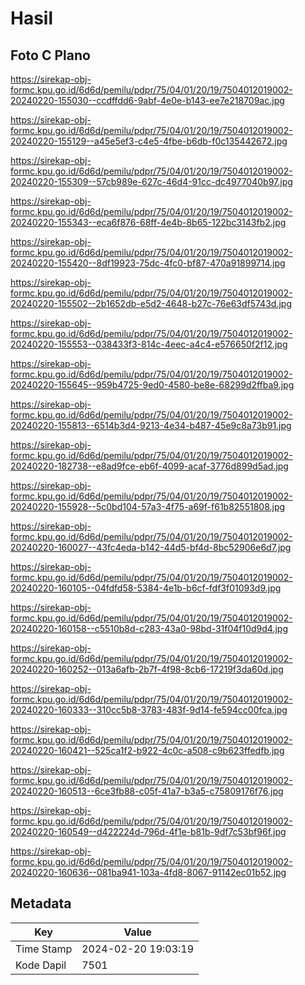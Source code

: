 # Hasil

## Foto C Plano

https://sirekap-obj-formc.kpu.go.id/6d6d/pemilu/pdpr/75/04/01/20/19/7504012019002-20240220-155030--ccdffdd6-9abf-4e0e-b143-ee7e218709ac.jpg

https://sirekap-obj-formc.kpu.go.id/6d6d/pemilu/pdpr/75/04/01/20/19/7504012019002-20240220-155129--a45e5ef3-c4e5-4fbe-b6db-f0c135442672.jpg

https://sirekap-obj-formc.kpu.go.id/6d6d/pemilu/pdpr/75/04/01/20/19/7504012019002-20240220-155309--57cb989e-627c-46d4-91cc-dc4977040b97.jpg

https://sirekap-obj-formc.kpu.go.id/6d6d/pemilu/pdpr/75/04/01/20/19/7504012019002-20240220-155343--eca6f876-68ff-4e4b-8b65-122bc3143fb2.jpg

https://sirekap-obj-formc.kpu.go.id/6d6d/pemilu/pdpr/75/04/01/20/19/7504012019002-20240220-155420--8df19923-75dc-4fc0-bf87-470a91899714.jpg

https://sirekap-obj-formc.kpu.go.id/6d6d/pemilu/pdpr/75/04/01/20/19/7504012019002-20240220-155502--2b1652db-e5d2-4648-b27c-76e63df5743d.jpg

https://sirekap-obj-formc.kpu.go.id/6d6d/pemilu/pdpr/75/04/01/20/19/7504012019002-20240220-155553--038433f3-814c-4eec-a4c4-e576650f2f12.jpg

https://sirekap-obj-formc.kpu.go.id/6d6d/pemilu/pdpr/75/04/01/20/19/7504012019002-20240220-155645--959b4725-9ed0-4580-be8e-68299d2ffba9.jpg

https://sirekap-obj-formc.kpu.go.id/6d6d/pemilu/pdpr/75/04/01/20/19/7504012019002-20240220-155813--6514b3d4-9213-4e34-b487-45e9c8a73b91.jpg

https://sirekap-obj-formc.kpu.go.id/6d6d/pemilu/pdpr/75/04/01/20/19/7504012019002-20240220-182738--e8ad9fce-eb6f-4099-acaf-3776d899d5ad.jpg

https://sirekap-obj-formc.kpu.go.id/6d6d/pemilu/pdpr/75/04/01/20/19/7504012019002-20240220-155928--5c0bd104-57a3-4f75-a69f-f61b82551808.jpg

https://sirekap-obj-formc.kpu.go.id/6d6d/pemilu/pdpr/75/04/01/20/19/7504012019002-20240220-160027--43fc4eda-b142-44d5-bf4d-8bc52906e6d7.jpg

https://sirekap-obj-formc.kpu.go.id/6d6d/pemilu/pdpr/75/04/01/20/19/7504012019002-20240220-160105--04fdfd58-5384-4e1b-b6cf-fdf3f01093d9.jpg

https://sirekap-obj-formc.kpu.go.id/6d6d/pemilu/pdpr/75/04/01/20/19/7504012019002-20240220-160158--c5510b8d-c283-43a0-98bd-31f04f10d9d4.jpg

https://sirekap-obj-formc.kpu.go.id/6d6d/pemilu/pdpr/75/04/01/20/19/7504012019002-20240220-160252--013a6afb-2b7f-4f98-8cb6-17219f3da60d.jpg

https://sirekap-obj-formc.kpu.go.id/6d6d/pemilu/pdpr/75/04/01/20/19/7504012019002-20240220-160333--310cc5b8-3783-483f-9d14-fe594cc00fca.jpg

https://sirekap-obj-formc.kpu.go.id/6d6d/pemilu/pdpr/75/04/01/20/19/7504012019002-20240220-160421--525ca1f2-b922-4c0c-a508-c9b623ffedfb.jpg

https://sirekap-obj-formc.kpu.go.id/6d6d/pemilu/pdpr/75/04/01/20/19/7504012019002-20240220-160513--6ce3fb88-c05f-41a7-b3a5-c75809176f76.jpg

https://sirekap-obj-formc.kpu.go.id/6d6d/pemilu/pdpr/75/04/01/20/19/7504012019002-20240220-160549--d422224d-796d-4f1e-b81b-9df7c53bf96f.jpg

https://sirekap-obj-formc.kpu.go.id/6d6d/pemilu/pdpr/75/04/01/20/19/7504012019002-20240220-160636--081ba941-103a-4fd8-8067-91142ec01b52.jpg


## Metadata

| Key        | Value               |
| ---------- | ------------------- |
| Time Stamp | 2024-02-20 19:03:19 |
| Kode Dapil | 7501                |



